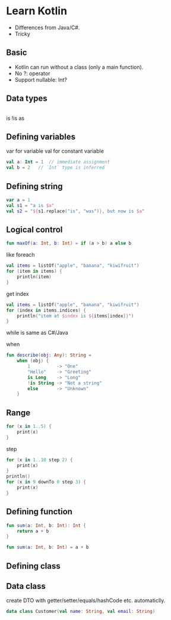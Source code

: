 # Learn Kotlin

- Differences from Java/C#.
- Tricky

## Basic

- Kotlin can run without a class (only a main function).
- No ?: operator
- Support nullable: Int?

## Data types
```kotlin
```
is
!is 
as


## Defining variables
var for variable
val for constant variable
```kotlin
val a: Int = 1  // immediate assignment
val b = 2   // `Int` type is inferred
```

## Defining string
```kotlin
var a = 1
val s1 = "a is $a" 
val s2 = "${s1.replace("is", "was")}, but now is $a"
```

## Logical control
```kotlin
fun maxOf(a: Int, b: Int) = if (a > b) a else b
```
like foreach
```kotlin
val items = listOf("apple", "banana", "kiwifruit")
for (item in items) {
    println(item)
}
```
get index
```kotlin
val items = listOf("apple", "banana", "kiwifruit")
for (index in items.indices) {
    println("item at $index is ${items[index]}")
}
```
while is same as C#/Java

when
```kotlin
fun describe(obj: Any): String =
    when (obj) {
        1          -> "One"
        "Hello"    -> "Greeting"
        is Long    -> "Long"
        !is String -> "Not a string"
        else       -> "Unknown"
    }
```

## Range
```kotlin
for (x in 1..5) {
    print(x)
}
```
step
```kotlin
for (x in 1..10 step 2) {
    print(x)
}
println()
for (x in 9 downTo 0 step 3) {
    print(x)
}
```

## Defining function
```kotlin
fun sum(a: Int, b: Int): Int {
    return a + b
}
```
```kotlin
fun sum(a: Int, b: Int) = a + b
```


## Defining class

## Data class
create DTO with getter/setter/equals/hashCode etc. automaticlly.
```kotlin
data class Customer(val name: String, val email: String)
```
